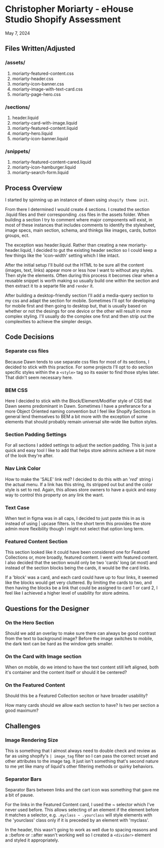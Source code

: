 # Christopher Moriarty - eHouse Studio Shopify Assessment
May 7, 2024

## Files Written/Adjusted
### /assets/
1. moriarty-featured-content.css
2. moriarty-header.css
3. moriarty-icon-banner.css
4. moriarty-image-with-text-card.css
5. moriarty-page-hero.css
### /sections/
1. header.liquid
2. moriarty-card-with-image.liquid
3. moriarty-featured-content.liquid
4. moriarty-hero.liquid
5. moriarty-icon-banner.liquid
### /snippets/
1. moriarty-featured-content-cared.liquid
2. moriarty-icon-hamburger.liquid
3. moriarty-search-form.liquid
## Process Overview
I started by spinning up an instance of dawn using `shopify theme init`.

From there I determined I would create 4 sections. I created the section .liquid files and their corresponding .css files in the assets folder. When building a section I try to comment where major components will exist, in most of these instances that includes comments to identify the stylesheet, image specs, main section, schema, and thinkgs like images, cards, button groups, ect.

The exception was header.liquid. Rather than creating a new moriarty-header.liquid, I decided to gut the existing header section so I could keep a few things like the 'icon-width' setting which I like intact.

After the initial setup I'll build out the HTML to be sure all the content (images, text, links) appear more or less how I want to without any styles. Then style the elements. Often during this process it becomes clear when a reusable snippet is worth making so usually build one within the section and then extract it to a separte file and `render` it.

After building a desktop-friendly section I'll add a media-query section to my css and adapt the section for mobile. Sometimes I'll opt for developing for mobile first and then going to desktop but, that is usually based on whether or not the desings for one device or the other will result in more complex styling. I'll usually do the complex one first and then strip out the complexities to achieve the simpler design.



## Code Decisions
### Separate css files
Because Dawn tends to use separate css files for most of its sections, I decided to stick with this practice. For some projects I'll opt to do section specific styles within the a `<style>` tag so its easier to find those styles later. That didn't seem necessary here.

### BEM CSS
Here I decided to stick with the Block/Element/Modifier style of CSS that Dawn seems predominant in Dawn. Sometimes I have a preferance for a more Object Oriented naming convention but I feel like Shopify Sections in general lend themselves to BEM a bit more with the exception of some elements that should probably remain universal site-wide like button styles.

### Section Padding Settings
For all sections I added settings to adjust the section padding. This is just a quick and easy tool I like to add that helps store admins achieve a bit more of the look they're after.

### Nav Link Color
How to make the 'SALE' link red? I decided to do this with an '_red_' string i the actual menu. If a link has this string, its stripped out but and the color style is set to red. Again, this allows store owners to have a quick and easy way to control this property on any link the want.

### Text Case
When text in figma was in all caps, I decided to just paste this in as is instead of using | upcase filters. In the short term this provides the store admin more flexibility though I might not select that option long term.

### Featured Content Section
This section looked like it could have been considered one for Featured Collections or, more broadly, featured content. I went with featured content. I also decided that the section would only be two 'cards' long (at most) and instead of the section blocks being the cards, it would be the card links.

If a 'block' was a card, and each card could have up to four links, it seemed like the blocks would get very cluttered. By limiting the cards to two, and then having the blocks be a link that could be assigned to card 1 or card 2, I feel like I achieved a higher level of usability for store admins.

## Questions for the Designer
### On the Hero Section
Should we add an overlay to make sure there can always be good contrast from the text to background image? Before the image switches to mobile, the dark text can be hard as the window gets smaller.

### On the Card with Image section
When on mobile, do we intend to have the text content still left aligned, both it's container and the content itself or should it be centered?

### On the Featured Content
Should this be a Featured Collection seciton or have broader usability?

How many cards should we allow each section to have? Is two per section a good maximum?

## Challenges
### Image Rendering Size
This is something that I almost always need to double check and review as far as using shopify's `| image_tag` filter so I can pass the correct srcset and other attributes to the image tag. It just isn't something that's second nature to me yet like many of liquid's other filtering methods or quirky behaviors.

### Separator Bars
Separator Bars between links and the cart icon was something that gave me a bit of pause.

For the links in the Featured Content card, I used the ~ selector which I've never used before. This allows selecting of an element if the element before it matches a selector, e.g. `.myclass ~ .yourclass` will style elements with the 'yourclass' class only if it is preceded by an element with 'myclass'.

In the header, this wasn't going to work as well due to spacing reasons and a ::before or ::after wasn't working well so I created a `<divider>` element and styled it appropriately.
